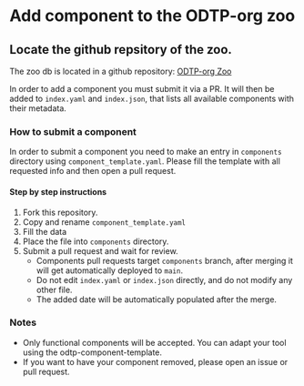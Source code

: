 # Add component to the ODTP-org zoo

## Locate the github repsitory of the zoo.

The zoo db is located in a github repository: [ODTP-org Zoo](https://github.com/odtp-org/odtp-zoo-db)

In order to add a component you must submit it via a PR. It will then be added to
`index.yaml` and `index.json`, that lists all available components with their metadata. 

### How to submit a component

In order to submit a component you need to make an entry in `components` directory using `component_template.yaml`. Please fill the template with all requested info and then open a pull request. 

#### Step by step instructions

1. Fork this repository.
2. Copy and rename `component_template.yaml`
3. Fill the data
4. Place the file into `components` directory.
5. Submit a pull request and wait for review. 
    - Components pull requests target `components` branch, after merging it will get automatically deployed to `main`.
    - Do not edit `index.yaml` or `index.json` directly, and do not modify any other file. 
    - The added date will be automatically populated after the merge. 

### Notes

- Only functional components will be accepted. You can adapt your tool using the odtp-component-template. 
- If you want to have your component removed, please open an issue or pull request. 

<script src="https://hypothes.is/embed.js" async></script>
